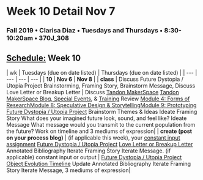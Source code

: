 # Week 10 Detail Nov 7

### Fall 2019 • Clarisa Diaz • Tuesdays and Thursdays • 8:30-10:20am • 370J_308

## [Schedule:](./) Week 10

| wk | Tuesdays \(due on date listed\) | Thursdays \(due on date listed\) |
| --- | --- | --- | --- |
| **10** | **Nov 6** | **Nov 8** |
| **class** | Discuss Future Dystopia / Utopia Project Brainstorming, Framing Story, Brainstorm Message, Discuss Love Letter or Breakup Letter  |  Discuss  [Tandon MakerSpace](http://engineering.nyu.edu/life/student-resources/makerspace) [Tandon MakerSpace Blog, Special Events](https://wp.nyu.edu/makerspace/), & [Training](https://wp.nyu.edu/makerspace/training-calendar) Review [Module 4: Forms of Research](http://teaching.polishedsolid.com/ip/mod4/content/index.html)[Module 8: Speculative Design & Storytelling](http://teaching.polishedsolid.com/ip/mod8/content/index.html)[Module 9: Prototyping](http://teaching.polishedsolid.com/ip/mod9/content/index.html) [Future Dystopia / Utopia Project](../projects/future-dystopia-utopia-project.md) Brainstorm Themes & Ideas Ideate Framing Story What does your imagined future look, sound, and feel like?  Ideate Message What message would you transmit to the current population from the future?  Work on timeline and 3 mediums of expression|
| **create \(post on your process blog\)** |  \(if applicable this week\), your [constant input assignment](../assignments/constant-input-or-output.md)   [Future Dystopia / Utopia Project](../projects/future-dystopia-utopia-project.md) [Love Letter or Breakup Letter](week-10-detail-nov-06.md) Annotated Bibliography Iterate Framing Story Iterate Message. \(if applicable\) constant input or output | [Future Dystopia / Utopia Project](../projects/future-dystopia-utopia-project.md) [Object Evolution Timeline](../assignments/evolution-timeline.md) Update Annotated Bibliography Iterate Framing Story Iterate Message, 3 mediums of expression| 

